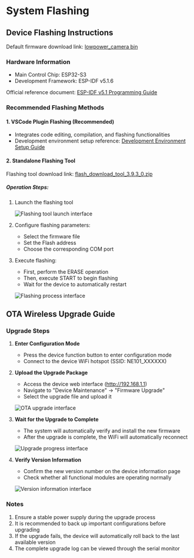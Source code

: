 # System Flashing

## Device Flashing Instructions

Default firmware download link: [lowpower_camera bin](https://github.com/camthink-ai/lowpower_camera/tree/main/bin/NE_101_FCC.zip)

### Hardware Information

- Main Control Chip: ESP32-S3
- Development Framework: ESP-IDF v5.1.6

Official reference document: [ESP-IDF v5.1 Programming Guide](https://docs.espressif.com/projects/esp-idf/en/release-v5.1/esp32s3/get-started/windows-setup.html)

### Recommended Flashing Methods

#### 1. VSCode Plugin Flashing (Recommended)

- Integrates code editing, compilation, and flashing functionalities
- Development environment setup reference: [Development Environment Setup Guide](./Development%20Environment%20Setup)

#### 2. Standalone Flashing Tool

Flashing tool download link: [flash_download_tool_3.9.3_0.zip](https://github.com/camthink-ai/lowpower_camera/blob/main/tools/flash_download_tool_3.9.3_0.zip)

##### Operation Steps:

1. Launch the flashing tool
   
   ![Flashing tool launch interface](/img/NE101_flash_tool.png)

2. Configure flashing parameters:
   
   - Select the firmware file
   - Set the Flash address
   - Choose the corresponding COM port

3. Execute flashing:
   
   - First, perform the ERASE operation
   - Then, execute START to begin flashing
   - Wait for the device to automatically restart
   
   ![Flashing process interface](/img/NE101_flash_tool1.png)

## OTA Wireless Upgrade Guide

### Upgrade Steps

1. **Enter Configuration Mode**
   
   - Press the device function button to enter configuration mode
   - Connect to the device WiFi hotspot (SSID: NE101_XXXXXX)

2. **Upload the Upgrade Package**
   
   - Access the device web interface (http://192.168.1.1)
   - Navigate to "Device Maintenance" → "Firmware Upgrade"
   - Select the upgrade file and upload it
   
   ![OTA upgrade interface](/img/NE101_ota.png)

3. **Wait for the Upgrade to Complete**
   
   - The system will automatically verify and install the new firmware
   - After the upgrade is complete, the WiFi will automatically reconnect
   
   ![Upgrade progress interface](/img/NE101_ota2.png)

4. **Verify Version Information**
   
   - Confirm the new version number on the device information page
   - Check whether all functional modules are operating normally
   
   ![Version information interface](/img/NE101_ota3.png)

### Notes

1. Ensure a stable power supply during the upgrade process
2. It is recommended to back up important configurations before upgrading
3. If the upgrade fails, the device will automatically roll back to the last available version
4. The complete upgrade log can be viewed through the serial monitor